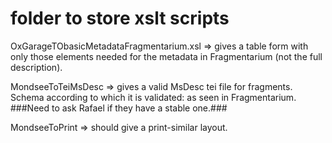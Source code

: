 # folder to store xslt scripts

OxGarageTObasicMetadataFragmentarium.xsl => gives a table form with only those elements needed for the metadata in Fragmentarium (not the full description).

MondseeToTeiMsDesc => gives a valid MsDesc tei file for fragments. Schema according to which it is validated: as seen in Fragmentarium. 
	###Need to ask Rafael if they have a stable one.###

MondseeToPrint => should give a print-similar layout.

